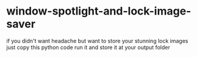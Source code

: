 # window-spotlight-and-lock-image-saver
if you didn't want headache but want to store your stunning lock images just copy this python code run it and store it at your output folder
